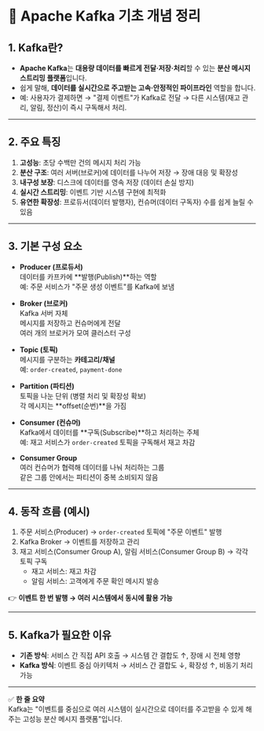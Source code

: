 # 📌 Apache Kafka 기초 개념 정리

## 1. Kafka란?
- **Apache Kafka**는 **대용량 데이터를 빠르게 전달·저장·처리**할 수 있는 **분산 메시지 스트리밍 플랫폼**입니다.  
- 쉽게 말해, **데이터를 실시간으로 주고받는 고속·안정적인 파이프라인** 역할을 합니다.  
- 예: 사용자가 결제하면 → "결제 이벤트"가 Kafka로 전달 → 다른 시스템(재고 관리, 알림, 정산)이 즉시 구독해서 처리.

---

## 2. 주요 특징
1. **고성능**: 초당 수백만 건의 메시지 처리 가능  
2. **분산 구조**: 여러 서버(브로커)에 데이터를 나누어 저장 → 장애 대응 및 확장성  
3. **내구성 보장**: 디스크에 데이터를 영속 저장 (데이터 손실 방지)  
4. **실시간 스트리밍**: 이벤트 기반 시스템 구현에 최적화  
5. **유연한 확장성**: 프로듀서(데이터 발행자), 컨슈머(데이터 구독자) 수를 쉽게 늘릴 수 있음  

---

## 3. 기본 구성 요소
- **Producer (프로듀서)**  
  데이터를 카프카에 **발행(Publish)**하는 역할  
  예: 주문 서비스가 "주문 생성 이벤트"를 Kafka에 보냄  

- **Broker (브로커)**  
  Kafka 서버 자체  
  메시지를 저장하고 컨슈머에게 전달  
  여러 개의 브로커가 모여 클러스터 구성  

- **Topic (토픽)**  
  메시지를 구분하는 **카테고리/채널**  
  예: `order-created`, `payment-done`  

- **Partition (파티션)**  
  토픽을 나눈 단위 (병렬 처리 및 확장성 확보)  
  각 메시지는 **offset(순번)**을 가짐  

- **Consumer (컨슈머)**  
  Kafka에서 데이터를 **구독(Subscribe)**하고 처리하는 주체  
  예: 재고 서비스가 `order-created` 토픽을 구독해서 재고 차감  

- **Consumer Group**  
  여러 컨슈머가 협력해 데이터를 나눠 처리하는 그룹  
  같은 그룹 안에서는 파티션이 중복 소비되지 않음  

---

## 4. 동작 흐름 (예시)
1. 주문 서비스(Producer) → `order-created` 토픽에 "주문 이벤트" 발행  
2. Kafka Broker → 이벤트를 저장하고 관리  
3. 재고 서비스(Consumer Group A), 알림 서비스(Consumer Group B) → 각각 토픽 구독  
   - 재고 서비스: 재고 차감  
   - 알림 서비스: 고객에게 주문 확인 메시지 발송  

👉 **이벤트 한 번 발행 → 여러 시스템에서 동시에 활용 가능**

---

## 5. Kafka가 필요한 이유
- **기존 방식**: 서비스 간 직접 API 호출 → 시스템 간 결합도 ↑, 장애 시 전체 영향  
- **Kafka 방식**: 이벤트 중심 아키텍처 → 서비스 간 결합도 ↓, 확장성 ↑, 비동기 처리 가능  

---

✅ **한 줄 요약**  
Kafka는 "이벤트를 중심으로 여러 시스템이 실시간으로 데이터를 주고받을 수 있게 해주는 고성능 분산 메시지 플랫폼"입니다.  
